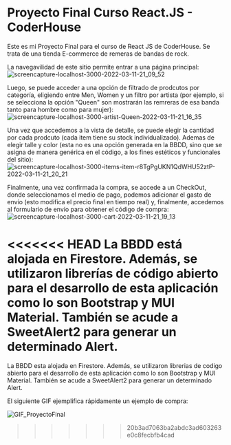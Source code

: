 # Proyecto Final Curso React.JS - CoderHouse

Este es mi Proyecto Final para el curso de React JS de CoderHouse. Se trata de una tienda E-commerce de remeras de bandas de rock.

La navegavilidad de este sitio permite entrar a una página principal:
![screencapture-localhost-3000-2022-03-11-21_09_52](https://user-images.githubusercontent.com/84106998/157994457-b62dc865-91ee-4d18-a746-788f53c2d653.png)


Luego, se puede acceder a una opción de filtrado de prodcutos por categoría, eligiendo entre Men, Women y un filtro por artista (por ejemplo, si se selecciona la opción "Queen" son mostrarán las remreras de esa banda tanto para hombre como para mujer):
![screencapture-localhost-3000-artist-Queen-2022-03-11-21_16_35](https://user-images.githubusercontent.com/84106998/157994754-623c656d-4bee-486a-8b2d-bc679ec0b6d4.jpeg)

Una vez que accedemos a la vista de detalle, se puede elegir la cantidad por cada prodcuto (cada item tiene su stock individualizado). Ademas de elegir talle y color (esta no es una opción generada en la BBDD, sino que se asigna de manera genérica en el código, a los fines estéticos y funcionales del sitio):
![screencapture-localhost-3000-items-item-r8TgPgUKN1QdWHU52ztP-2022-03-11-21_20_21](https://user-images.githubusercontent.com/84106998/157994955-2950794f-343d-4a99-8d1f-a1c78b40c5cd.jpeg)

Finalmente, una vez confirmada la compra, se accede a un CheckOut, donde seleccionamos el medio de pago, podemos adicionar el gasto de envío (esto modifica el precio final en tiempo real) y, finalmente, accedemos al formulario de envío para obtener el código de compra:
![screencapture-localhost-3000-cart-2022-03-11-21_19_13](https://user-images.githubusercontent.com/84106998/157994887-95f06d97-f921-450c-9eb3-3e55c3a0aace.jpeg)


<<<<<<< HEAD
La BBDD está alojada en Firestore. Además, se utilizaron librerías de código abierto para el desarrollo de esta aplicación como lo son Bootstrap y MUI Material. También se acude a SweetAlert2 para generar un determinado Alert.
=======



La BBDD esta alojada en Firestore. Además, se utilizaron librerias de codigo abierto para el desarrollo de esta aplicación como lo son Bootstrap y MUI Material. También se acude a SweetAlert2 para generar un determinado Alert.

El siguiente GIF ejemplifica rápidamente un ejemplo de compra:

![GIF_ProyectoFinal](https://user-images.githubusercontent.com/84106998/158276372-1ed071e7-93c6-4321-96bc-63efd6f30e25.gif)
>>>>>>> 20b3ad7063ba2abdc3ad603263e0c8fecbfb4cad
